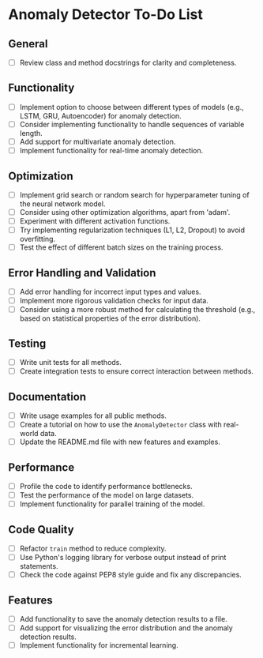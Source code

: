 # Anomaly Detector To-Do List

## General

- [ ] Review class and method docstrings for clarity and completeness.

## Functionality

- [ ] Implement option to choose between different types of models (e.g., LSTM, GRU, Autoencoder) for anomaly detection.
- [ ] Consider implementing functionality to handle sequences of variable length.
- [ ] Add support for multivariate anomaly detection.
- [ ] Implement functionality for real-time anomaly detection.

## Optimization

- [ ] Implement grid search or random search for hyperparameter tuning of the neural network model.
- [ ] Consider using other optimization algorithms, apart from 'adam'.
- [ ] Experiment with different activation functions.
- [ ] Try implementing regularization techniques (L1, L2, Dropout) to avoid overfitting.
- [ ] Test the effect of different batch sizes on the training process.

## Error Handling and Validation

- [ ] Add error handling for incorrect input types and values.
- [ ] Implement more rigorous validation checks for input data.
- [ ] Consider using a more robust method for calculating the threshold (e.g., based on statistical properties of the error distribution).

## Testing

- [ ] Write unit tests for all methods.
- [ ] Create integration tests to ensure correct interaction between methods.

## Documentation

- [ ] Write usage examples for all public methods.
- [ ] Create a tutorial on how to use the `AnomalyDetector` class with real-world data.
- [ ] Update the README.md file with new features and examples.

## Performance

- [ ] Profile the code to identify performance bottlenecks.
- [ ] Test the performance of the model on large datasets.
- [ ] Implement functionality for parallel training of the model.

## Code Quality

- [ ] Refactor `train` method to reduce complexity.
- [ ] Use Python's logging library for verbose output instead of print statements.
- [ ] Check the code against PEP8 style guide and fix any discrepancies.

## Features

- [ ] Add functionality to save the anomaly detection results to a file.
- [ ] Add support for visualizing the error distribution and the anomaly detection results.
- [ ] Implement functionality for incremental learning.
